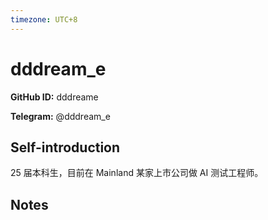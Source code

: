 ```yaml
---
timezone: UTC+8
---
```


# dddream_e

**GitHub ID:** dddreame

**Telegram:** @dddream_e

## Self-introduction

25 届本科生，目前在 Mainland 某家上市公司做 AI 测试工程师。

## Notes

<!-- Content_START -->

<!-- Content_END -->
